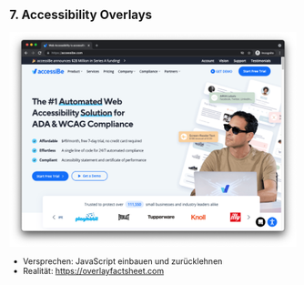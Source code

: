 ## 7. Accessibility Overlays

[![accessiBe Startseite](media/accessibe.png)](https://accessibe.com) <!-- .element class="custom-accessibe" -->

- Versprechen: JavaScript einbauen und zurücklehnen
- Realität: https://overlayfactsheet.com
